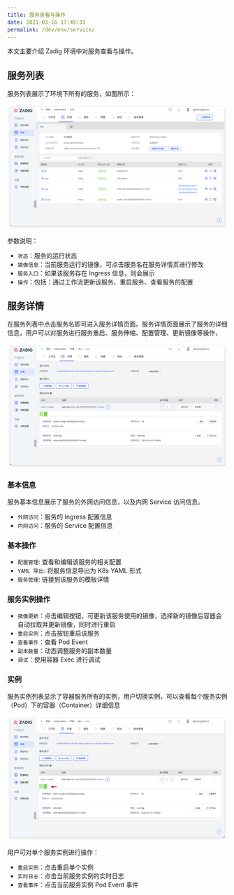 ```yaml
---
title: 服务查看与操作
date: 2021-03-16 17:45:33
permalink: /dev/env/service/
---
```

本文主要介绍 Zadig 环境中对服务查看与操作。
## 服务列表
服务列表展示了环境下所有的服务，如图所示：

![服务列表](./_images/service_list.png)

参数说明：

- `状态`：服务的运行状态
- `镜像信息`：当前服务运行的镜像，可点击服务名在服务详情页进行修改
- `服务入口`：如果该服务存在 Ingress 信息，则会展示
- `操作`：包括：通过工作流更新该服务、重启服务、查看服务的配置


## 服务详情
在服务列表中点击服务名即可进入服务详情页面。服务详情页面展示了服务的详细信息，用户可以对服务进行服务重启、服务伸缩、配置管理、更新镜像等操作，

![服务详情](./_images/service_detail.png)

### 基本信息
服务基本信息展示了服务的外网访问信息，以及内网 Service 访问信息。

- `外网访问`：服务的 Ingress 配置信息
- `内网访问`：服务的 Service 配置信息

### 基本操作
- `配置管理`: 查看和编辑该服务的相关配置
- `YAML 导出`: 将服务信息导出为 K8s YAML 形式
- `服务管理`: 链接到该服务的模板详情

### 服务实例操作
- `镜像更新`：点击编辑按钮，可更新该服务使用的镜像，选择新的镜像后容器会自动拉取并更新镜像，同时进行重启
- `重启实例`：点击按钮重启该服务
- `查看事件`：查看 Pod Event
- `副本数量`：动态调整服务的副本数量
- `调试`：使用容器 Exec 进行调试

### 实例

服务实例列表显示了容器服务所有的实例，用户切换实例，可以查看每个服务实例（Pod）下的容器（Container）详细信息

![服务实例](./_images/service_detail_1.png)

用户可对单个服务实例进行操作：

- `重启实例`：点击重启单个实例
- `实时日志`：点击当前服务实例的实时日志
- `查看事件`：点击当前服务实例 Pod Event 事件
